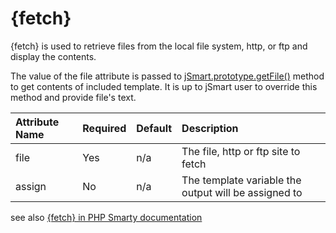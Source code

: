 # {fetch} #

{fetch} is used to retrieve files from the local file system, http, or ftp and display the contents.

The value of the file attribute is passed to [jSmart.prototype.getFile()](getFile.md) method to get contents of included template. It is up to jSmart user to override this method and provide file's text.

| **Attribute Name** | **Required** | **Default** | **Description** |
|:-------------------|:-------------|:------------|:----------------|
|file|Yes|n/a|The file, http or ftp site to fetch|
|assign|No|n/a|The template variable the output will be assigned to|

see also [{fetch} in PHP Smarty documentation](http://www.smarty.net/docs/en/language.function.fetch.tpl)